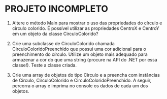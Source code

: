# PROJETO INCOMPLETO

1. Altere o método Main para mostrar o uso das propriedades do círculo e círculo colorido. É possível utilizar as propriedades CentroX e CentroY em um objeto da classe CirculoColorido? 
 
2. Crie uma subclasse de CirculoColorido chamada CirculoColoridoPreenchido que possui uma cor adicional para o preenchimento do círculo. Utilize um objeto mais adequado para armazenar a cor do que uma string (procure na API do .NET por essa classe!). Teste a classe criada. 
 
3. Crie uma array de objetos do tipo Circulo e a preencha com instâncias de Circulo, CirculoColorido e CirculoColoridoPreenchido. A seguir, percorra o array e imprima no console os dados de cada um dos objetos.